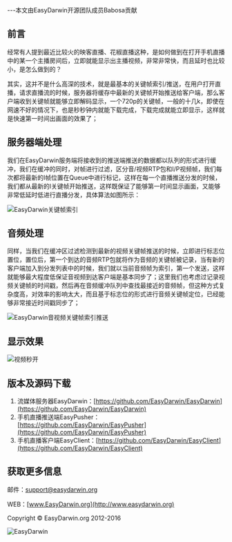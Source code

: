 ---本文由EasyDarwin开源团队成员Babosa贡献

## 前言 ##
经常有人提到最近比较火的映客直播、花椒直播这种，是如何做到在打开手机直播中的某一个主播房间后，立即就能显示出主播视频，非常非常快，而且延时也比较小，是怎么做到的？

其实，这并不是什么高深的技术，就是最基本的关键帧索引/推送，在用户打开直播，请求直播流的时候，服务器将缓存中最新的关键帧开始推送给客户端，那么客户端收到关键帧就能够立即解码显示，一个720p的关键帧，一般的十几k，即使在网速不好的情况下，也是秒秒钟内就能下载完成，下载完成就能立即显示，这样就是快速第一时间出画面的效果了；


## 服务器端处理 ##
我们在EasyDarwin服务端将接收到的推送端推送的数据都以队列的形式进行缓冲，我们在缓冲的同时，对帧进行过滤，区分音/视频RTP包和I/P视频帧，我们每次都将最新的I帧位置在Queue中进行标记，这样在每一个直播推送分发的时候，我们都从最新的I关键帧开始推送，这样既保证了能够第一时间显示画面，又能够非常低延时低进行直播分发，具体算法如图所示：

![EasyDarwin关键帧索引](http://www.easydarwin.org/github/images/easydarwin/doc/keyframerelay/20160426000016728.jpg)

## 音频处理 ##
同样，当我们在缓冲区过滤检测到最新的视频关键帧推送的时候，立即进行标志位置位，置位后，第一个到达的音频RTP包就将作为音频的关键帧被记录，当有新的客户端加入到分发列表中的时候，我们就以当前音频帧为索引，第一个发送，这样就能够最大程度低保证音视频到达客户端是基本同步了；这里我们也考虑过记录视频关键帧的时间戳，然后再在音频缓冲队列中查找最接近的音频帧，但这种方式复杂度高，对效率的影响太大，而且基于标志位的形式进行音频关键帧定位，已经能够非常接近时间戳同步了；

![EasyDarwin音视频关键帧索引推送](http://www.easydarwin.org/github/images/easydarwin/doc/keyframerelay/20160430162516365.jpg)


## 显示效果 ##
![视频秒开](http://www.easydarwin.org/github/images/easydarwin/doc/keyframerelay/20160426001707750.jpg)


## 版本及源码下载 ##
1. 流媒体服务器EasyDarwin：[https://github.com/EasyDarwin/EasyDarwin](https://github.com/EasyDarwin/EasyDarwin)
2. 手机直播推送端EasyPusher：[https://github.com/EasyDarwin/EasyPusher](https://github.com/EasyDarwin/EasyPusher) 
3. 手机直播客户端EasyClient：[https://github.com/EasyDarwin/EasyClient](https://github.com/EasyDarwin/EasyClient)


## 获取更多信息 ##

邮件：[support@easydarwin.org](mailto:support@easydarwin.org) 

WEB：[www.EasyDarwin.org](http://www.easydarwin.org)

Copyright &copy; EasyDarwin.org 2012-2016

![EasyDarwin](http://www.easydarwin.org/skin/easydarwin/images/wx_qrcode.jpg)